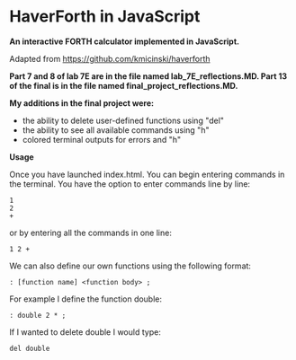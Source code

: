 # HaverForth in JavaScript

**An interactive FORTH calculator implemented in JavaScript.**

Adapted from https://github.com/kmicinski/haverforth

**Part 7 and 8 of lab 7E are in the file named lab_7E_reflections.MD. Part 13 of the final is in the file named final_project_reflections.MD.**

**My additions in the final project were:**
- the ability to delete user-defined functions using "del"
- the ability to see all available commands using "h"
- colored terminal outputs for errors and "h"

**Usage**

Once you have launched index.html. You can begin entering commands in the terminal.
You have the option to enter commands line by line:
```
1
2
+
```
or by entering all the commands in one line:
```
1 2 +
```
We can also define our own functions using the following format: 
```
: [function name] <function body> ;
```
For example I define the function double:
```
: double 2 * ;
```
If I wanted to delete double I would type:
```
del double
```
